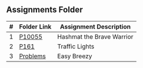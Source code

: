 ##  Assignments Folder

|   #   | Folder Link | Assignment Description |
| :---: | ----------- | ---------------------- |
|   1   |[P10055](https://github.com/asaiahL9/4883-PT-Logan/tree/main/Assignments/P10055)|  Hashmat the Brave Warrior|
|   2   |[P161](https://github.com/asaiahL9/4883-PT-Logan/blob/main/Assignments/P161)|  Traffic Lights|
|3 |[Problems](https://github.com/asaiahL9/4883-PT-Logan/blob/main/Assignments/EasyBreezy) |Easy Breezy|
